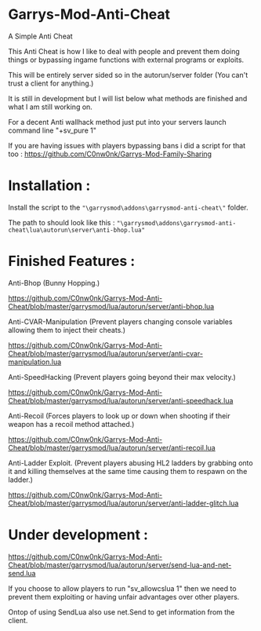 # Garrys-Mod-Anti-Cheat

A Simple Anti Cheat

This Anti Cheat is how I like to deal with people and prevent them doing things or bypassing ingame functions with external programs or exploits.

This will be entirely server sided so in the autorun/server folder (You can't trust a client for anything.)

It is still in development but I will list below what methods are finished and what I am still working on.

For a decent Anti wallhack method just put into your servers launch command line "+sv_pure 1"

If you are having issues with players bypassing bans i did a script for that too : https://github.com/C0nw0nk/Garrys-Mod-Family-Sharing

# Installation :

Install the script to the `"\garrysmod\addons\garrysmod-anti-cheat\"` folder.

The path to should look like this : `"\garrysmod\addons\garrysmod-anti-cheat\lua\autorun\server\anti-bhop.lua"`

# Finished Features :

Anti-Bhop (Bunny Hopping.)

https://github.com/C0nw0nk/Garrys-Mod-Anti-Cheat/blob/master/garrysmod/lua/autorun/server/anti-bhop.lua


Anti-CVAR-Manipulation (Prevent players changing console variables allowing them to inject their cheats.)

https://github.com/C0nw0nk/Garrys-Mod-Anti-Cheat/blob/master/garrysmod/lua/autorun/server/anti-cvar-manipulation.lua


Anti-SpeedHacking (Prevent players going beyond their max velocity.)

https://github.com/C0nw0nk/Garrys-Mod-Anti-Cheat/blob/master/garrysmod/lua/autorun/server/anti-speedhack.lua


Anti-Recoil (Forces players to look up or down when shooting if their weapon has a recoil method attached.)

https://github.com/C0nw0nk/Garrys-Mod-Anti-Cheat/blob/master/garrysmod/lua/autorun/server/anti-recoil.lua

Anti-Ladder Exploit. (Prevent players abusing HL2 ladders by grabbing onto it and killing themselves at the same time causing them to respawn on the ladder.)

https://github.com/C0nw0nk/Garrys-Mod-Anti-Cheat/blob/master/garrysmod/lua/autorun/server/anti-ladder-glitch.lua


# Under development :

https://github.com/C0nw0nk/Garrys-Mod-Anti-Cheat/blob/master/garrysmod/lua/autorun/server/send-lua-and-net-send.lua

If you choose to allow players to run "sv_allowcslua 1" then we need to prevent them exploiting or having unfair advantages over other players.

Ontop of using SendLua also use net.Send to get information from the client.
